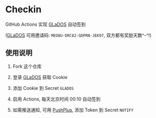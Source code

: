 # Checkin

GitHub Actions 实现 [GLaDOS][glados] 自动签到

([GLaDOS][glados] 可用邀请码: `MEO8U-DRC82-GDPRN-JEK97`, 双方都有奖励天数^-^!)

## 使用说明

1. Fork 这个仓库

1. 登录 [GLaDOS][glados] 获取 Cookie

1. 添加 Cookie 到 Secret `GLADOS`

1. 启用 Actions, 每天北京时间 00:10 自动签到

1. 如需推送通知, 可用 [PushPlus][pushplus], 添加 Token 到 Secret `NOTIFY`

[glados]: https://github.com/glados-network/GLaDOS
[pushplus]: https://www.pushplus.plus/
